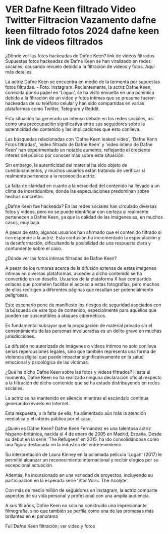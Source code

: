 # VER Dafne Keen filtrado Video Twitter Filtracion Vazamento dafne keen filtrado fotos 2024 dafne keen link de videos filtrados

¿Dónde ver las fotos hackeadas de Dafne Keen? link de videos filtrados
Supuestas fotos hackeadas de Dafne Keen se han viralizado en redes sociales, causando revuelo debido a la filtración de videos y fotos. Aquí más detalles.

La actriz Dafne Keen se encuentra en medio de la tormenta por supuestas fotos filtradas. - Foto: Instagram.
Recientemente, la actriz Dafne Keen, conocida por su papel en 'Logan', se ha visto envuelta en una polémica debido a la filtración de un video y fotos íntimas que se presume fueron hackeadas de su teléfono celular y han sido compartidas en varias plataformas como Twitter, Telegram y Reddit.

Esta situación ha generado un intenso debate en las redes sociales, así como una preocupación significativa entre sus seguidores sobre la autenticidad del contenido y las implicaciones que esto conlleva.

Las búsquedas relacionadas con 'Dafne Keen leaked video', 'Dafne Kenn Fotos filtradas', 'video filtrado de Dafne Keen' y 'video íntimo de Dafne Keen' han experimentado un notable aumento, reflejando el creciente interés del público por conocer más sobre esta situación.

Sin embargo, la autenticidad del material ha sido objeto de cuestionamientos, y muchos usuarios están tratando de verificar si realmente pertenece a la reconocida actriz.

La falta de claridad en cuanto a la veracidad del contenido ha llevado a un clima de incertidumbre, donde las especulaciones predominan sobre hechos concretos.

¿Dafne Keen fue hackeada?
En las redes sociales han circulado diversas fotos y videos, pero no se puede identificar con certeza si realmente pertenecen a Dafne Keen, ya que la calidad de las imágenes es, en muchos casos, muy baja.


A pesar de esto, algunos usuarios han afirmado que el contenido filtrado sí corresponde a la actriz. Esta confusión ha incrementado la especulación y la desinformación, dificultando la posibilidad de una respuesta clara y contundente sobre el caso.


¿Dónde ver las fotos íntimas filtradas de Dafne Keen?

A pesar de los rumores acerca de la difusión extensa de estas imágenes íntimas en diversas plataformas, acceder a dicho contenido se ha convertido en un desafío. Usuarios de la plataforma X han compartido enlaces que prometen facilitar el acceso a estas fotografías, pero muchos de ellos redirigen a diferentes páginas que resultan ser potencialmente peligrosas.

Este escenario pone de manifiesto los riesgos de seguridad asociados con la búsqueda de este tipo de contenido, especialmente para aquellos que pueden ser susceptibles a ataques cibernéticos.

Es fundamental subrayar que la propagación de material privado sin el consentimiento de las personas involucradas es un delito grave en muchas jurisdicciones.

La difusión no autorizada de imágenes o videos íntimos no solo conlleva serias repercusiones legales, sino que también representa una forma de violencia digital que puede impactar significativamente en la salud emocional y psicológica de las víctimas.

¿Qué ha dicho Dafne Keen sobre las fotos y videos filtrados?
Hasta el momento, Dafne Keen no ha realizado ninguna declaración oficial respecto a la filtración de dicho contenido que se ha estado distribuyendo en redes sociales.

La actriz se ha mantenido en silencio mientras el escándalo continua generando revuelo en Internet.

Esta respuesta, o la falta de ella, ha alimentado aún más la atención mediática y el interés público por el caso.

¿Quién es Dafne Keen?
Dafne Keen Fernández es una talentosa actriz hispano-británica, nacida el 4 de enero de 2005 en Madrid, España. Desde su debut en la serie 'The Refugees' en 2015, ha ido consolidándose como una figura destacada en la industria del entretenimiento.

Su interpretación de Laura Kinney en la aclamada película 'Logan' (2017) le permitió alcanzar un reconocimiento internacional y recibir elogios por su excepcional actuación.


Además, ha incursionado en una variedad de proyectos, incluyendo su participación en la esperada serie 'Star Wars: The Acolyte'.

Con más de medio millón de seguidores en Instagram, la actriz comparte aspectos de su vida personal y profesional con una amplia audiencia.

A sus 19 años, Dafne Keen no solo ha construido una impresionante filmografía, sino que también se perfila como una de las promesas más brillantes en el panorama

Full Dafne Keen filtración; ver video y fotos
